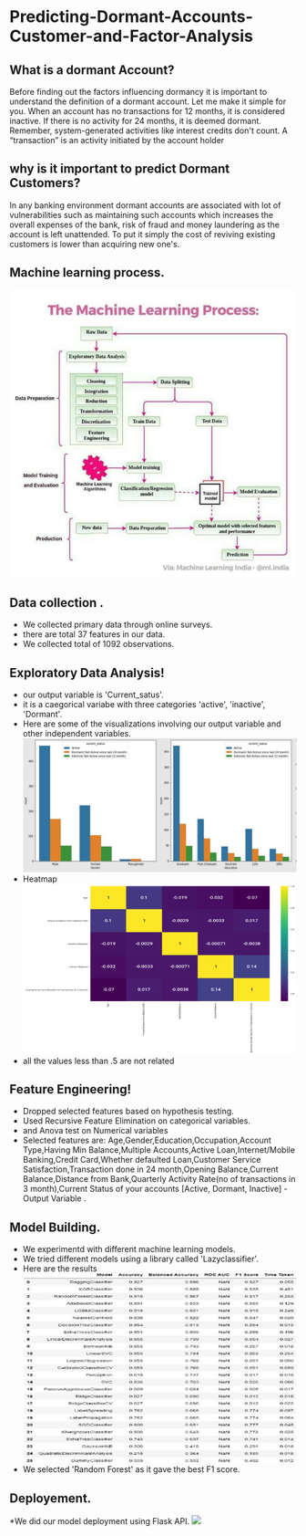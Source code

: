 # Predicting-Dormant-Accounts-Customer-and-Factor-Analysis

## What is a dormant Account?
Before finding out the factors influencing dormancy it is important to understand the definition of a dormant account. Let me make it simple for you. 
When an account has no transactions for 12 months, it is considered inactive. If there is no activity for 24 months, it is deemed dormant. Remember,
system-generated activities like interest credits don't count. A “transaction” is an activity initiated by the account holder

## why is it important to predict Dormant Customers?

In any banking environment dormant accounts are associated with lot of vulnerabilities such as maintaining such accounts which increases the overall expenses of the bank, 
risk of fraud and money laundering as the account is left unattended. To put it simply the cost of reviving existing customers is lower than acquiring new one's.

## Machine learning process.
![](https://github.com/maaz97py/Predicting-Dormant-Accounts-Customer-and-Factor-Analysis/blob/master/images1/image.png)

## Data collection .
* We collected primary data through online surveys.
* there are total 37 features in our data.
* We collected total of 1092 observations.

## Exploratory Data Analysis!
* our output variable is 'Current_satus'.
* it is a caegorical variabe with three categories 'active', 'inactive', 'Dormant'.
* Here are some of the visualizations involving our output variable and other independent variables.
![](https://github.com/maaz97py/Predicting-Dormant-Accounts-Customer-and-Factor-Analysis/blob/main/images2/image.png)
* Heatmap
![](https://github.com/maaz97py/Predicting-Dormant-Accounts-Customer-and-Factor-Analysis/raw/main/images3/image.png)
* all the values less than .5 are not related

## Feature Engineering!
* Dropped selected features based on hypothesis testing.
* Used Recursive Feature Elimination on categorical variables.
* and Anova test on Numerical variables
* Selected features are: Age,Gender,Education,Occupation,Account Type,Having Min Balance,Multiple Accounts,Active Loan,Internet/Mobile Banking,Credit Card,Whether defaulted Loan,Customer Service Satisfaction,Transaction done in 24 month,Opening Balance,Current Balance,Distance from Bank,Quarterly Activity Rate(no of transactions in 3 month),Current Status of your accounts [Active, Dormant, Inactive] - Output Variable .

## Model Building.
*  We experimentd with different machine learning models.
*  We tried different models using a library called 'Lazyclassifier'.
*  Here are the results
![](https://github.com/maaz97py/Predicting-Dormant-Accounts-Customer-and-Factor-Analysis/raw/main/images%204/image.png)
* We selected 'Random Forest' as it gave the best F1 score.

## Deployement.
*We did our model deployment using Flask API.
![](https://user-images.githubusercontent.com/69073502/117413310-71a89a80-af33-11eb-8267-eb56f7ab76ba.png)
